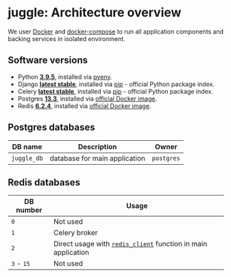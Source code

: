 # juggle: Architecture overview #

We user [Docker](https://www.docker.com/) and [docker-compose](https://docs.docker.com/compose/) to run all application components and backing services in isolated environment.

## Software versions ##

* Python **[3.9.5](https://docs.python.org/)**, installed via [pyenv](https://github.com/pyenv/pyenv).
* Django **[latest stable](https://docs.djangoproject.com/)**, installed via [pip](https://pypi.python.org/pypi) - official Python package index.
* Celery **[latest stable](http://docs.celeryproject.org/en/latest/index.html)**, installed via [pip](https://pypi.python.org/pypi) - official Python package index.
* Postgres **[13.3](https://www.postgresql.org/docs/13.3/static/index.html)**, installed via [official Docker image](https://hub.docker.com/_/postgres).
* Redis **[6.2.4](https://redis.io/)**, installed via [official Docker image](https://hub.docker.com/_/redis).

## Postgres databases ##

| DB name | Description | Owner |
| ------- | ----------- | ----- |
| `juggle_db` | database for main application | `postgres` |

## Redis databases ##

| DB number | Usage |
| --------- | ----- |
| `0` | Not used |
| `1` | Celery broker |
| `2` | Direct usage with [`redis_client`](./api/juggle/apps/common/utils/redis.py#L9) function in main application |
| `3` - `15` | Not used |
